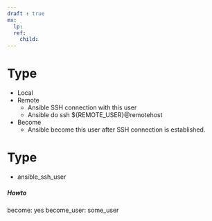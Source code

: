 ```yaml
---
draft : true
mx:  
  lp:
  ref:
    child:
---
```


# Type
- Local
- Remote
  - Ansible SSH connection with this user
  - Ansible do ssh ${REMOTE_USER}@remotehost
- Become
  - Ansible become this user after SSH connection is established.
# Type
- ansible_ssh_user

##### Howto
become: yes
become_user: some_user
